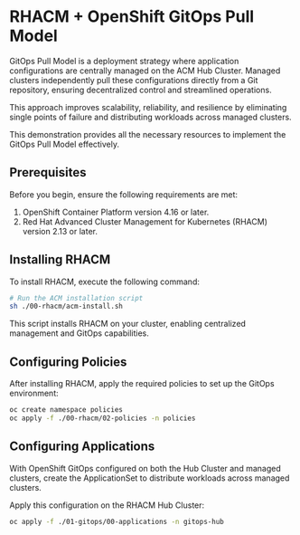 # RHACM + OpenShift GitOps Pull Model

GitOps Pull Model is a deployment strategy where application configurations are centrally managed on the ACM Hub Cluster. Managed clusters independently pull these configurations directly from a Git repository, ensuring decentralized control and streamlined operations.

This approach improves scalability, reliability, and resilience by eliminating single points of failure and distributing workloads across managed clusters.

This demonstration provides all the necessary resources to implement the GitOps Pull Model effectively.

## Prerequisites

Before you begin, ensure the following requirements are met:

1. OpenShift Container Platform version 4.16 or later.
2. Red Hat Advanced Cluster Management for Kubernetes (RHACM) version 2.13 or later.

## Installing RHACM

To install RHACM, execute the following command:

```bash
# Run the ACM installation script
sh ./00-rhacm/acm-install.sh
```

This script installs RHACM on your cluster, enabling centralized management and GitOps capabilities.

## Configuring Policies

After installing RHACM, apply the required policies to set up the GitOps environment:

```bash
oc create namespace policies
oc apply -f ./00-rhacm/02-policies -n policies
```

## Configuring Applications

With OpenShift GitOps configured on both the Hub Cluster and managed clusters, create the ApplicationSet to distribute workloads across managed clusters.

Apply this configuration on the RHACM Hub Cluster:

```bash
oc apply -f ./01-gitops/00-applications -n gitops-hub
```